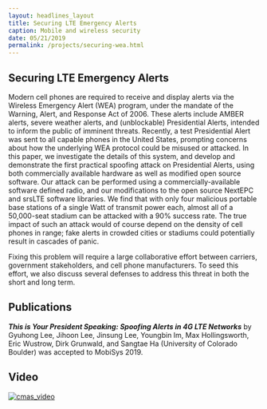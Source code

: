 ```yaml
---
layout: headlines_layout
title: Securing LTE Emergency Alerts
caption: Mobile and wireless security
date: 05/21/2019
permalink: /projects/securing-wea.html
---
```


<!--
Add pic2
-->


## Securing LTE Emergency Alerts

Modern cell phones are required to receive and display alerts via the Wireless Emergency Alert (WEA) program, under the mandate of the Warning, Alert, and Response Act of 2006. These alerts include AMBER alerts, severe weather alerts, and (unblockable) Presidential Alerts, intended to inform the public of imminent threats. Recently, a test Presidential Alert was sent to all capable phones in the United States, prompting concerns about how the underlying WEA protocol could be misused or attacked. In this paper, we investigate the details of this system, and develop and demonstrate the first practical spoofing attack on Presidential Alerts, using both commercially available hardware as well as modified open source software. Our attack can be performed using a commercially-available software defined radio, and our modifications to the open source NextEPC and srsLTE software libraries. We find that with only four malicious portable base stations of a single Watt of transmit power each, almost all of a 50,000-seat stadium can be attacked with a 90\% success rate. The true impact of such an attack would of course depend on the density of cell phones in range; fake alerts in crowded cities or stadiums could potentially result in cascades of panic.

Fixing this problem will require a large collaborative effort between carriers, government stakeholders, and cell phone manufacturers. To seed this effort, we also discuss several defenses to address this threat in both the short and long term. 


## Publications

***This is Your President Speaking: Spoofing Alerts in 4G LTE Networks***
by Gyuhong Lee, Jihoon Lee, Jinsung Lee, Youngbin Im, Max Hollingsworth, Eric Wustrow, Dirk Grunwald, and Sangtae Ha (University of Colorado Boulder) was accepted to MobiSys 2019.

## Video

[![cmas_video](https://img.youtube.com/vi/XJ7FPYs2bIw/0.jpg)](https://www.youtube.com/watch?v=XJ7FPYs2bIw)
